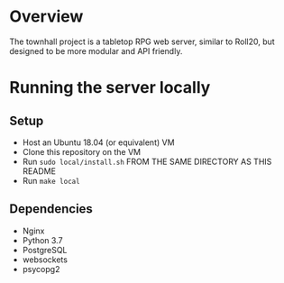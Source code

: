 # Overview
The townhall project is a tabletop RPG web server, similar to Roll20, but designed to be more modular and API friendly.

# Running the server locally

## Setup
 - Host an Ubuntu 18.04 (or equivalent) VM
 - Clone this repository on the VM
 - Run `sudo local/install.sh` FROM THE SAME DIRECTORY AS THIS README
 - Run `make local`

## Dependencies
 - Nginx
 - Python 3.7
 - PostgreSQL
 - websockets
 - psycopg2

